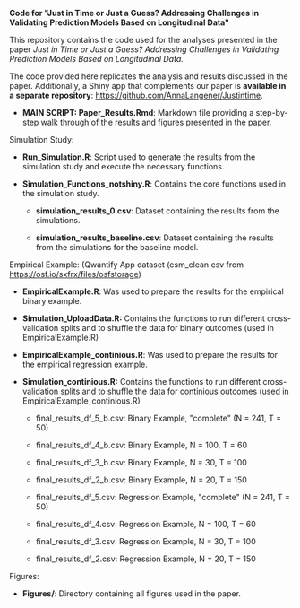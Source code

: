 **Code for "Just in Time or Just a Guess? Addressing Challenges in Validating Prediction Models Based on Longitudinal Data"**

This repository contains the code used for the analyses presented in the paper *Just in Time or Just a Guess? Addressing Challenges in Validating Prediction Models Based on Longitudinal Data.*

The code provided here replicates the analysis and results discussed in the paper. Additionally, a Shiny app that complements our paper is **available in a separate repository**: <https://github.com/AnnaLangener/Justintime>.

-   **MAIN SCRIPT: Paper_Results.Rmd**: Markdown file providing a step-by-step walk through of the results and figures presented in the paper.

Simulation Study:

-   **Run_Simulation.R**: Script used to generate the results from the simulation study and execute the necessary functions.

-   **Simulation_Functions_notshiny.R**: Contains the core functions used in the simulation study.

    -   **simulation_results_0.csv**: Dataset containing the results from the simulations.

    -   **simulation_results_baseline.csv**: Dataset containing the results from the simulations for the baseline model.

Empirical Example: (Qwantify App dataset (esm_clean.csv from <https://osf.io/sxfrx/files/osfstorage>)

-   **EmpiricalExample.R**: Was used to prepare the results for the empirical binary example.

-   **Simulation_UploadData.R:** Contains the functions to run different cross-validation splits and to shuffle the data for binary outcomes (used in EmpiricalExample.R)

-   **EmpiricalExample_continious.R**: Was used to prepare the results for the empirical regression example.

-   **Simulation_continious.R:** Contains the functions to run different cross-validation splits and to shuffle the data for continious outcomes (used in EmpiricalExample_continious.R)

    -   final_results_df_5_b.csv: Binary Example, "complete" (N = 241, T = 50)

    -   final_results_df_4_b.csv: Binary Example, N = 100, T = 60

    -   final_results_df_3_b.csv: Binary Example, N = 30, T = 100

    -   final_results_df_2_b.csv: Binary Example, N = 20, T = 150

    -   final_results_df_5.csv: Regression Example, "complete" (N = 241, T = 50)

    -   final_results_df_4.csv: Regression Example, N = 100, T = 60

    -   final_results_df_3.csv: Regression Example, N = 30, T = 100

    -   final_results_df_2.csv: Regression Example, N = 20, T = 150

Figures:

-   **Figures/**: Directory containing all figures used in the paper.

